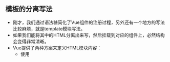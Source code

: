 ## 模板的分离写法

- 刚才，我们通过语法糖简化了Vue组件的注册过程，另外还有一个地方的写法比较麻烦，就是template模块写法。
- 如果我们能将其中的HTML分离出来写，然后挂载到对应的组件上，必然结构会变得非常清晰。
- Vue提供了两种方案来定义HTML模块内容：
  - 使用<script>标签
  - 使用<template>标签(`推荐`)

#### 第一种使用script的方式进行书写

```html
<!DOCTYPE html>
<html lang="en">
<head>
    <meta charset="UTF-8">
    <title>Title</title>
</head>
<body>

<div id="app">
    <my_cpn></my_cpn>
</div>

<script type="text/x-template" id="cpn1">
    <div>
        <h2>我是标题</h2>
        <p>我是内容 哈哈哈哈哈</p>
        <p>我是内容2 呵呵呵呵呵呵呵呵</p>
    </div>
</script>

<script src="../vue.js"></script>

<script>

    Vue.component("my_cpn",{
        template:"#cpn1"
    })


    const app = new Vue({
        el:"#app",
        data:{
            message:"hello world"
        }
    })
</script>
</body>
</html>
```

#### 第二种使用template的方式进行书写(推荐)

```html
<!DOCTYPE html>
<html lang="en">
<head>
  <meta charset="UTF-8">
  <title>Title</title>
</head>
<body>

<div id="app">
  <my_cpn></my_cpn>
</div>

<template id="cpn1">
  <div>
    <h2>我是标题</h2>
    <p>我是内容 哈哈哈哈哈</p>
    <p>我是内容2 呵呵呵呵呵呵呵呵</p>
  </div>
</template>

<script src="../vue.js"></script>

<script>

  Vue.component("my_cpn",{
    template:'#cpn1'
  })


  const app = new Vue({
    el:"#app",
    data:{
      message:"hello world"
    }
  })
</script>
</body>
</html>
```

效果如图所示

![企业微信截图_20210821174803](image/企业微信截图_20210821174803.png)